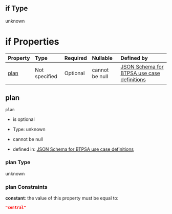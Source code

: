 ## if Type

unknown

# if Properties

| Property      | Type          | Required | Nullable       | Defined by                                                                                                                                                                                                                                  |
| :------------ | :------------ | :------- | :------------- | :------------------------------------------------------------------------------------------------------------------------------------------------------------------------------------------------------------------------------------------ |
| [plan](#plan) | Not specified | Optional | cannot be null | [JSON Schema for BTPSA use case definitions](btpsa-usecase-properties-services-items-allof-1-then-allof-13-then-allof-0-if-properties-plan.md "undefined#/properties/services/items/allOf/1/then/allOf/13/then/allOf/0/if/properties/plan") |

## plan



`plan`

*   is optional

*   Type: unknown

*   cannot be null

*   defined in: [JSON Schema for BTPSA use case definitions](btpsa-usecase-properties-services-items-allof-1-then-allof-13-then-allof-0-if-properties-plan.md "undefined#/properties/services/items/allOf/1/then/allOf/13/then/allOf/0/if/properties/plan")

### plan Type

unknown

### plan Constraints

**constant**: the value of this property must be equal to:

```json
"central"
```
